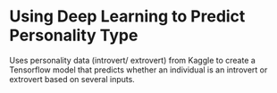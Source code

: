 # Using Deep Learning to Predict Personality Type

Uses personality data (introvert/ extrovert) from Kaggle to create a Tensorflow model that predicts whether an individual is an introvert or extrovert based on several inputs.
